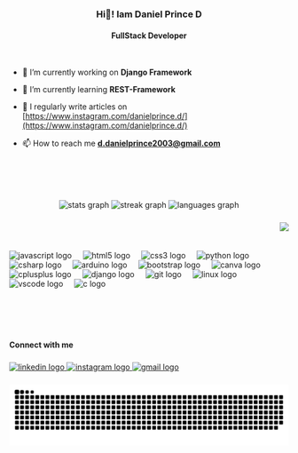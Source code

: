 <h3 align="center">Hi👋!  Iam Daniel Prince D <br><h4 align="center">FullStack Developer </h4></h3>
<br>


- 🔭 I’m currently working on **Django Framework**

- 🌱 I’m currently learning **REST-Framework**

- 📝 I regularly write articles on [https://www.instagram.com/danielprince.d/](https://www.instagram.com/danielprince.d/)

- 📫 How to reach me **d.danielprince2003@gmail.com**

<br>
<br>
<br>

###

<div align="center" >
  <img src="https://github-readme-stats.vercel.app/api?username=danielprinceD&hide_title=false&hide_rank=false&show_icons=true&include_all_commits=true&count_private=true&disable_animations=false&locale=en&hide_border=false" height="130" alt="stats graph"  />
  <img src="https://streak-stats.demolab.com?user=danielprinceD&locale=en&mode=daily&hide_border=false&border_radius=5" height="130" alt="streak graph"  />
  <img src="https://github-readme-stats.vercel.app/api/top-langs?username=danielprinceD&locale=en&hide_title=false&layout=compact&card_width=320&langs_count=5&hide_border=false" height="130" alt="languages graph"  />
</div>

###

<img align="right" height="250" src="https://miro.medium.com/v2/resize:fit:720/format:webp/1*yw0TnheAGN-LPneDaTlaxw.gif"  />

###
<br>
<br>
<br>
<div align="left">
  <img src="https://cdn.jsdelivr.net/gh/devicons/devicon/icons/javascript/javascript-original.svg" height="30" alt="javascript logo"  />
  <img width="12" />
  <img src="https://cdn.jsdelivr.net/gh/devicons/devicon/icons/html5/html5-original.svg" height="30" alt="html5 logo"  />
  <img width="12" />
  <img src="https://cdn.jsdelivr.net/gh/devicons/devicon/icons/css3/css3-original.svg" height="30" alt="css3 logo"  />
  <img width="12" />
  <img src="https://cdn.jsdelivr.net/gh/devicons/devicon/icons/python/python-original.svg" height="30" alt="python logo"  />
  <img width="12" />
  <img src="https://cdn.jsdelivr.net/gh/devicons/devicon/icons/csharp/csharp-original.svg" height="30" alt="csharp logo"  />
  <img width="12" />
  <img src="https://cdn.jsdelivr.net/gh/devicons/devicon/icons/arduino/arduino-original.svg" height="30" alt="arduino logo"  />
  <img width="12" />
  <img src="https://cdn.jsdelivr.net/gh/devicons/devicon/icons/bootstrap/bootstrap-original.svg" height="30" alt="bootstrap logo"  />
  <img width="12" />
  <img src="https://cdn.jsdelivr.net/gh/devicons/devicon/icons/canva/canva-original.svg" height="30" alt="canva logo"  />
  <img width="12" />
  <img src="https://cdn.jsdelivr.net/gh/devicons/devicon/icons/cplusplus/cplusplus-original.svg" height="30" alt="cplusplus logo"  />
  <img width="12" />
  <img src="https://cdn.jsdelivr.net/gh/devicons/devicon/icons/django/django-plain.svg" height="30" alt="django logo"  />
  <img width="12" />
  <img src="https://cdn.jsdelivr.net/gh/devicons/devicon/icons/git/git-original.svg" height="30" alt="git logo"  />
  <img width="12" />
  <img src="https://cdn.jsdelivr.net/gh/devicons/devicon/icons/linux/linux-original.svg" height="30" alt="linux logo"  />
  <img width="12" />
  <img src="https://cdn.jsdelivr.net/gh/devicons/devicon/icons/vscode/vscode-original.svg" height="30" alt="vscode logo"  />
  <img width="12" />
  <img src="https://cdn.jsdelivr.net/gh/devicons/devicon/icons/c/c-original.svg" height="30" alt="c logo"  />
</div>

###
<br>
<br>
<br>
<h4 align="left">Connect with me</h4>

###

<div align="left">
  <a href="https://www.linkedin.com/in/daniel-prince-d-6b240b27a/" target="_blank">
    <img src="https://raw.githubusercontent.com/maurodesouza/profile-readme-generator/master/src/assets/icons/social/linkedin/default.svg" width="52" height="40" alt="linkedin logo"  />
  </a>
  <a href="https://www.instagram.com/danielprince.d/" target="_blank">
    <img src="https://raw.githubusercontent.com/maurodesouza/profile-readme-generator/master/src/assets/icons/social/instagram/default.svg" width="52" height="40" alt="instagram logo"  />
  </a>
  <a href="@danielprince2003@gmail.com" target="_blank">
    <img src="https://raw.githubusercontent.com/maurodesouza/profile-readme-generator/master/src/assets/icons/social/gmail/default.svg" width="52" height="40" alt="gmail logo"  />
  </a>
</div>

###

<img src="https://raw.githubusercontent.com/danielprinceD/danielprinceD/output/snake.svg" alt="Snake animation" />

###
